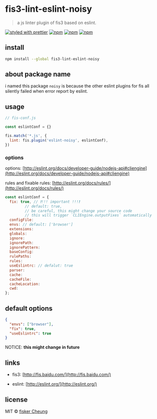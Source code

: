 # fis3-lint-eslint-noisy

> a js linter plugin of fis3 based on eslint.

[![styled with prettier](https://img.shields.io/badge/styled_with-prettier-ff69b4.svg?style=flat-square)](https://github.com/prettier/prettier)
[![npm](https://img.shields.io/npm/v/fis3-lint-eslint-noisy.svg?style=flat-square)](https://www.npmjs.com/package/fis3-lint-eslint-noisy)
[![npm](https://img.shields.io/npm/dt/fis3-lint-eslint-noisy.svg?style=flat-square)](https://www.npmjs.com/package/fis3-lint-eslint-noisy)
[![npm](https://img.shields.io/npm/dm/fis3-lint-eslint-noisy.svg?style=flat-square)](https://www.npmjs.com/package/fis3-lint-eslint-noisy)

## install

```sh
npm install --global fis3-lint-eslint-noisy
```

## about package name

i named this package `noisy` is because the other eslint plugins for fis all silently failed when error report by eslint.

## usage

```js
// fis-conf.js

const eslintConf = {}

fis.match('*.js', {
  lint: fis.plugin('eslint-noisy', eslintConf),
})
```

### options

options: [http://eslint.org/docs/developer-guide/nodejs-api#cliengine](http://eslint.org/docs/developer-guide/nodejs-api#cliengine)

rules and fixable rules: [http://eslint.org/docs/rules/](http://eslint.org/docs/rules/)

<!-- prettier-ignore-start -->

```js
const eslintConf = {
  fix: true, // ❗!!! important !!!❗
         // default: true,
         // be careful, this might change your source code
         // this will trigger `CLIEngine.outputFixes` automatically
  configFile:
  envs: // default: ['browser']
  extensions:
  globals:
  ignore:
  ignorePath:
  ignorePattern:
  baseConfig:
  rulePaths:
  rules:
  useEslintrc: // defalut: true
  parser:
  cache:
  cacheFile:
  cacheLocation:
  cwd:
};
```

<!-- prettier-ignore-end -->

## default options

```json
{
  "envs": ["browser"],
  "fix": true,
  "useEslintrc": true
}
```

NOTICE: **this might change in future**

## links

- fis3: [http://fis.baidu.com/](http://fis.baidu.com/)

- eslint: [http://eslint.org/](http://eslint.org/)

## license

MIT © [fisker Cheung](https://www.fiskercheung.com/)
